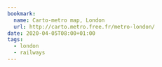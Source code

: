 ```yaml
---
bookmark:
  name: Carto-metro map, London
  url: http://carto.metro.free.fr/metro-london/
date: 2020-04-05T08:00+01:00
tags:
  - london
  - railways
---
```

